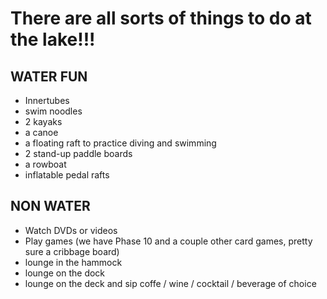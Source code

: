 # There are all sorts of things to do at the lake!!!

## WATER FUN

* Innertubes 
* swim noodles
* 2 kayaks
* a canoe
* a floating raft to practice diving and swimming
* 2 stand-up paddle boards
* a rowboat
* inflatable pedal rafts

## NON WATER
* Watch DVDs or videos
* Play games (we have Phase 10 and a couple other card games, pretty sure a cribbage board)
* lounge in the hammock
* lounge on the dock
* lounge on the deck and sip coffe / wine / cocktail / beverage of choice
